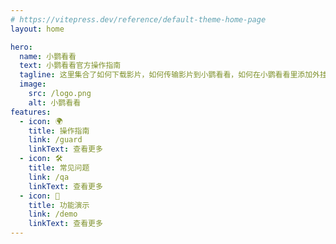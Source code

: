 ```yaml
---
# https://vitepress.dev/reference/default-theme-home-page
layout: home

hero:
  name: 小鹦看看
  text: 小鹦看看官方操作指南
  tagline: 这里集合了如何下载影片，如何传输影片到小鹦看看，如何在小鹦看看里添加外挂字幕，如何观看youtube视频, 功能演示等一些用户常见问题
  image:
    src: /logo.png
    alt: 小鹦看看
features:
  - icon: 🌍
    title: 操作指南
    link: /guard
    linkText: 查看更多
  - icon: 🛠️
    title: 常见问题
    link: /qa
    linkText: 查看更多
  - icon: 🎥
    title: 功能演示
    link: /demo
    linkText: 查看更多
---
```


